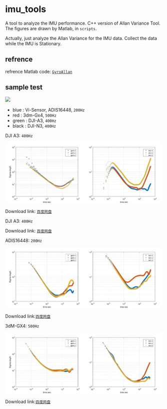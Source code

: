 # imu_tools

A tool to analyze the IMU performance. C++ version of Allan Variance Tool. The figures are drawn by Matlab, in `scripts`.

Actually, just analyze the Allan Variance for the IMU data. Collect the data while the IMU is Stationary.


## refrence
refrence Matlab code: [`GyroAllan`](https://github.com/XinLiGitHub/GyroAllan "GyroAllan")

## sample test

<img src="figure/imu.png">

* blue  : Vi-Sensor, ADIS16448, `200Hz`
* red   : 3dm-Gx4, `500Hz`
* green : DJI-A3, `400Hz`
* black : DJI-N3, `400Hz`

DJI A3:
`400Hz`

<img src="figure/A3.png">

Download link: [`百度网盘`](https://pan.baidu.com/s/1jJYg8R0 "DJI A3")


DJI A3:
`400Hz`

Download link: [`百度网盘`](https://pan.baidu.com/s/1pLXGqx1 "DJI N3")


ADIS16448: 
`200Hz`

<img src="figure/16448.png">


Download link:[`百度网盘`](https://pan.baidu.com/s/1dGd0mn3 "ADIS16448")

3dM-GX4: 
`500Hz`

<img src="figure/gx4.png">

Download link:[`百度网盘`](https://pan.baidu.com/s/1ggcan9D "GX4")

